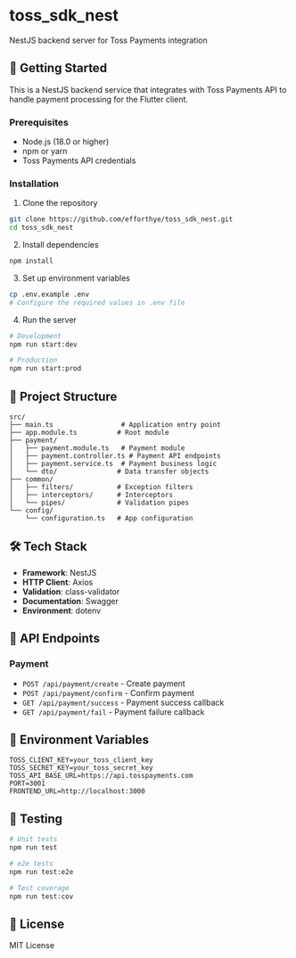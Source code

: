 # toss_sdk_nest

NestJS backend server for Toss Payments integration

## 🚀 Getting Started

This is a NestJS backend service that integrates with Toss Payments API to handle payment processing for the Flutter client.

### Prerequisites
- Node.js (18.0 or higher)
- npm or yarn
- Toss Payments API credentials

### Installation

1. Clone the repository
```bash
git clone https://github.com/efforthye/toss_sdk_nest.git
cd toss_sdk_nest
```

2. Install dependencies
```bash
npm install
```

3. Set up environment variables
```bash
cp .env.example .env
# Configure the required values in .env file
```

4. Run the server
```bash
# Development
npm run start:dev

# Production
npm run start:prod
```

## 📁 Project Structure

```
src/
├── main.ts                 # Application entry point
├── app.module.ts          # Root module
├── payment/
│   ├── payment.module.ts   # Payment module
│   ├── payment.controller.ts # Payment API endpoints
│   ├── payment.service.ts  # Payment business logic
│   └── dto/               # Data transfer objects
├── common/
│   ├── filters/           # Exception filters
│   ├── interceptors/      # Interceptors
│   └── pipes/             # Validation pipes
└── config/
    └── configuration.ts   # App configuration
```

## 🛠 Tech Stack

- **Framework**: NestJS
- **HTTP Client**: Axios
- **Validation**: class-validator
- **Documentation**: Swagger
- **Environment**: dotenv

## 🔧 API Endpoints

### Payment
- `POST /api/payment/create` - Create payment
- `POST /api/payment/confirm` - Confirm payment
- `GET /api/payment/success` - Payment success callback
- `GET /api/payment/fail` - Payment failure callback

## 📝 Environment Variables

```
TOSS_CLIENT_KEY=your_toss_client_key
TOSS_SECRET_KEY=your_toss_secret_key
TOSS_API_BASE_URL=https://api.tosspayments.com
PORT=3001
FRONTEND_URL=http://localhost:3000
```

## 🧪 Testing

```bash
# Unit tests
npm run test

# e2e tests
npm run test:e2e

# Test coverage
npm run test:cov
```

## 📄 License

MIT License